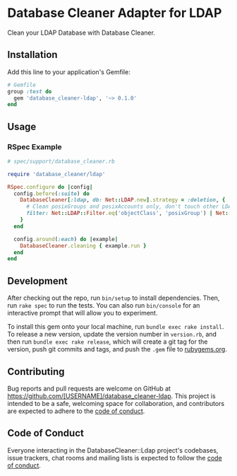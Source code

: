 # Database Cleaner Adapter for LDAP

Clean your LDAP Database with Database Cleaner.

## Installation

Add this line to your application's Gemfile:

```ruby
# Gemfile
group :test do
  gem 'database_cleaner-ldap', '~> 0.1.0'
end
```

## Usage

### RSpec Example

```ruby
# spec/support/database_cleaner.rb

require 'database_cleaner/ldap'

RSpec.configure do |config|
  config.before(:suite) do
    DatabaseCleaner[:ldap, db: Net::LDAP.new].strategy = :deletion, {
      # Clean posixGroups and posixAccounts only, don't touch other LDAP entries
      filter: Net::LDAP::Filter.eq('objectClass', 'posixGroup') | Net::LDAP::Filter.eq('objectClass', 'posixAccount')
    }
  end

  config.around(:each) do |example|
    DatabaseCleaner.cleaning { example.run }
  end
end
```

## Development

After checking out the repo, run `bin/setup` to install dependencies. Then, run `rake spec` to run the tests. You can also run `bin/console` for an interactive prompt that will allow you to experiment.

To install this gem onto your local machine, run `bundle exec rake install`. To release a new version, update the version number in `version.rb`, and then run `bundle exec rake release`, which will create a git tag for the version, push git commits and tags, and push the `.gem` file to [rubygems.org](https://rubygems.org).

## Contributing

Bug reports and pull requests are welcome on GitHub at https://github.com/[USERNAME]/database_cleaner-ldap. This project is intended to be a safe, welcoming space for collaboration, and contributors are expected to adhere to the [code of conduct](https://github.com/[USERNAME]/database_cleaner-ldap/blob/master/CODE_OF_CONDUCT.md).


## Code of Conduct

Everyone interacting in the DatabaseCleaner::Ldap project's codebases, issue trackers, chat rooms and mailing lists is expected to follow the [code of conduct](https://github.com/[USERNAME]/database_cleaner-ldap/blob/master/CODE_OF_CONDUCT.md).
